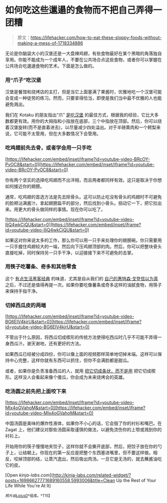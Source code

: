 # 如何吃这些邋遢的食物而不把自己弄得一团糟

> 原文：<https://lifehacker.com/how-to-eat-these-sloppy-foods-without-making-a-mess-of-1718334886>

无论是你脑袋大小的汉堡还是一大盘辣鸡翅，有些食物最好在某个黑暗的角落独自享用。你能不能成为一个成年人，不要在公共场合点这些食物，或者你可以掌握在公共场合吃邋遢食物的艺术。下面是怎么做的。



### 用“爪子”吃汉堡

汉堡是餐馆和烧烤店的主打，但是当它上面塞满了果酱时，优雅地吃一个汉堡可能会变成一种徒劳的练习。然而，只要拿得恰当，即使是我们当中最不优雅的人也能避免溅出。

我们在 Kotaku 的朋友指出“爪” [是吃汉堡](https://kotaku.com/the-perfect-way-to-hold-a-hamburger-proven-by-science-1513085238) 的最佳方式，根据我的经验，它比大多数都更有效。用你的大拇指和小指放在底部，三个中指放在顶部。然后，你可以绕着汉堡旋转(而不是直着进去)，以尽量减少四处溢出。对于半磅熏肉和一个鳄梨来说，它可能不太管用，但在大多数情况下会管用。

### 吃鸡翅前先去骨，或者学会用一只手吃

 [https://lifehacker.com/embed/inset/iframe?id=youtube-video-BRcOY-PvOC8&start=0](https://lifehacker.com/embed/inset/iframe?id=youtube-video-BRcOY-PvOC8&start=0) 

你有两个坚实的选择吃鸡翅而不出洋相，而且两者都同样有效。这只是取决于你想如何接近你的翅膀。

通常，吃鸡翅的首选方法是先去除骨头。这可以防止吃没有骨头的鸡翅时不可避免的脸颊沾满酱汁。拿起翅膀扁平的部分，然后找到小骨头。扭动它一下，把它拉出来。用更大的骨头做同样的事情。现在你可以吃了。

 [https://lifehacker.com/embed/inset/iframe?id=youtube-video-lljQ4wkCiQU&start=0](https://lifehacker.com/embed/inset/iframe?id=youtube-video-lljQ4wkCiQU&start=0) 

如果这对你来说太多的工作，那么你可以用一只手来处理你的翅膀碗。你只需要用一只手握住鸡翅较大的一端，然后向下压鸡翅顶部的肉。然后，你可以把整块骨头直接吃掉，同时保持另一只手干净，以迎接接下来不可避免的击掌。

### 用筷子吃薯条、奇多和其他零食

这个 [有点生活黑客经典](http://lifehacker.com/from-the-tips-box-menu-bar-apps-broken-zippers-and-g-5559318#_ga=1.126226309.968941705.1436971740) 的味道，尤其是自从我们的 [自己的惠特森·戈登信以为真](https://lifehacker.com/how-we-work-whitson-gordon-s-favorite-gear-and-product-5983408) 之后，不过还是值得再提一次。如果你要吃像薯条或奇多这样的油腻食物，用筷子来保持手指干净。

### 切掉西瓜皮的两端

 [https://lifehacker.com/embed/inset/iframe?id=youtube-video-BG6EIV4kjrU&start=0](https://lifehacker.com/embed/inset/iframe?id=youtube-video-BG6EIV4kjrU&start=0) 

不管出于什么原因，将西瓜切成楔形的传统方法使得吃西瓜时几乎不可能不弄得一身西瓜汁。谢天谢地，还有更好的方法。

如果西瓜已经被分成四份，你可以像上面的视频那样简单地切掉末端。这样可以保持中心完整，这样你就有东西可以抓住，但你不会满脸都是甜瓜。

或者，如果你是负责准备西瓜的人，就用 [把它切成条状，而不是用](https://lifehacker.com/cut-a-watermelon-into-sticks-perfect-for-kids-and-part-1603562078) 把它切成楔形。这样没人会看起来像个傻瓜，你会成为未来烧烤会的英雄。

### 吃汤圆之前先把上面咬下来

 [https://lifehacker.com/embed/inset/iframe?id=youtube-video-MIx4oGVahoM&start=0](https://lifehacker.com/embed/inset/iframe?id=youtube-video-MIx4oGVahoM&start=0) 

中国汤圆是美味的爆炸性液体，如果你不小心的话，它会毁了你的衬衫和嘴巴。在 Zagat 上，他们建议对那些汤圆采取谨慎的做法，以避免烫伤你的上颚或溅到你的衬衫上。

开始用你的筷子慢慢地夹饺子，这样你就不会撕开底部，然后，把饺子放在你的勺子上，让结朝上。你现在的第一反应是把整个东西塞进嘴里，但不要这样做。相反，咬掉顶部的结，让蒸汽逸出，然后吸出肉汤。一旦它是无汤的，就去蘸酱油吃它的皮。

[Open *kinja-labs.com*](http://kinja-labs.com/related-widget/?posts=1698662777,1689160558,5993006&title=Clean Up the Rest of Your Life While You're At It)

<small>*照片由*</small>[<small>*LplusD*</small>](http://www.shutterstock.com/pic-256192699/stock-vector-vector-man-eating-salmon-fillet-on-plate.html?src=pp-same_artist-258409829-5)<small>*组成。*T15】</small>